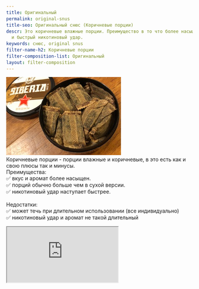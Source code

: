 ```yaml
---
title: Оригинальный
permalink: original-snus
title-seo: Оригинальный снюс (Коричневые порции)
descr: Это коричневые влажные порции. Преимущество в то что более насыщенный вкус
  и быстрый никотиновый удар.
keywords: снюс, original snus
filter-name-h2: Коричневые порции
filter-composition-list: Оригинальный
layout: filter-composition
---
```


<img class="img-fluid" src="/img/composition/brown-protion-snus.jpg" alt="Original Portion snus"><br>
Коричневые порции - порции влажные и коричневые, в это есть как и свою плюсы так и минусы.<br>
Преимущества:<br>
✅ вкус и аромат более насыщeн.<br>
✅ порций обычно больше чем в сухой версии.<br>
✅ никотиновый удар наступает быстрее.<br><br>
Недостатки:<br>
✅ может течь при длительном использовании (все индивидуально)<br>
✅ никотиновый удар и аромат не такой длительный
<div class="embed-responsive embed-responsive-16by9 mb-3">
  <iframe class="embed-responsive-item" src="https://www.youtube.com/embed/trfs6lEguaA" allowfullscreen></iframe>
</div>